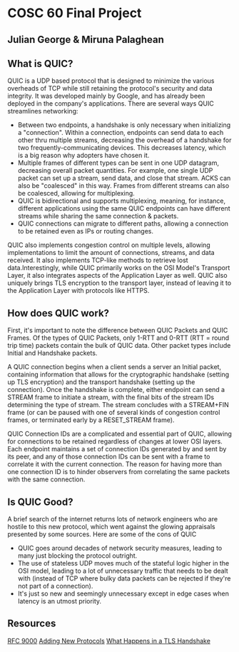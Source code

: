 # COSC 60 Final Project

## Julian George & Miruna Palaghean

## What is QUIC?

QUIC is a UDP based protocol that is designed to minimize the various overheads of TCP while still retaining the protocol's security and data integrity. It was developed mainly by Google, and has already been deployed in the company's applications. There are several ways QUIC streamlines networking:

- Between two endpoints, a handshake is only necessary when initializing a "connection". Within a connection, endpoints can send data to each other thru multiple streams, decreasing the overhead of a handshake for two frequently-communicating devices. This decreases latency, which is a big reason why adopters have chosen it.
- Multiple frames of different types can be sent in one UDP datagram, decreasing overall packet quantities. For example, one single UDP packet can set up a stream, send data, and close that stream. ACKS can also be "coalesced" in this way. Frames from different streams can also be coalesced, allowing for multiplexing.
- QUIC is bidirectional and supports multiplexing, meaning, for instance, different applications using the same QUIC endpoints can have different streams while sharing the same connection & packets.
- QUIC connections can migrate to different paths, allowing a connection to be retained even as IPs or routing changes.

QUIC also implements congestion control on multiple levels, allowing implementations to limit the amount of connections, streams, and data received. It also implements TCP-like methods to retrieve lost data.Interestingly, while QUIC primarily works on the OSI Model's Transport Layer, it also integrates aspects of the Application Layer as well. QUIC also uniquely brings TLS encryption to the transport layer, instead of leaving it to the Application Layer with protocols like HTTPS.

## How does QUIC work?

First, it's important to note the difference between QUIC Packets and QUIC Frames. Of the types of QUIC Packets, only 1-RTT and 0-RTT (RTT = round trip time) packets contain the bulk of QUIC data. Other packet types include Initial and Handshake packets.

A QUIC connection begins when a client sends a server an Initial packet, containing information that allows for the cryptographic handshake (setting up TLS encryption) and the transport handshake (setting up the connection). Once the handshake is complete, either endpoint can send a STREAM frame to initiate a stream, with the final bits of the stream IDs determining the type of stream. The stream concludes with a STREAM+FIN frame (or can be paused with one of several kinds of congestion control frames, or terminated early by a RESET_STREAM frame).

QUIC Connection IDs are a complicated and essential part of QUIC, allowing for connections to be retained regardless of changes at lower OSI layers. Each endpoint maintains a set of connection IDs generated by and sent by its peer, and any of those connection IDs can be sent with a frame to correlate it with the current connection. The reason for having more than one connection ID is to hinder observers from correlating the same packets with the same connection.

## Is QUIC Good?

A brief search of the internet returns lots of network engineers who are hostile to this new protocol, which went against the glowing appraisals presented by some sources. Here are some of the cons of QUIC

- QUIC goes around decades of network security measures, leading to many just blocking the protocol outright.
- The use of stateless UDP moves much of the stateful logic higher in the OSI model, leading to a lot of unnecessary traffic that needs to be dealt with (instead of TCP where bulky data packets can be rejected if they're not part of a connection).
- It's just so new and seemingly unnecessary except in edge cases when latency is an utmost priority.

## Resources

[RFC 9000](https://datatracker.ietf.org/doc/html/rfc9000#name-packets-and-frames)
[Adding New Protocols](https://scapy.readthedocs.io/en/latest/build_dissect.html)
[What Happens in a TLS Handshake](https://www.cloudflare.com/en-ca/learning/ssl/what-happens-in-a-tls-handshake/)
